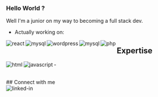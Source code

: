 ### Hello World ?
Well I'm a junior on my way to becoming a full stack dev.
- Actually working on:
<img align="left" alt="react" src="https://img.shields.io/badge/react%20-%2320232a.svg?&style=for-the-badge&logo=react&logoColor=%2361DAFB" />
<img align="left" alt="mysql" src="https://img.shields.io/badge/mysql-4479A1.svg?style=for-the-badge&logo=mysql&logoColor=white"/> <img align="left" alt="wordpress" src="https://img.shields.io/badge/WordPress-%23117AC9.svg?style=for-the-badge&logo=WordPress&logoColor=white"/> <img align="left" alt="mysql" src="https://img.shields.io/badge/mysql-4479A1.svg?style=for-the-badge&logo=mysql&logoColor=white"/> <img align="left" alt="php" src="https://img.shields.io/badge/php-%23777BB4.svg?style=for-the-badge&logo=php&logoColor=white"/>

## Expertise
-<img align="left" alt="html" src="https://img.shields.io/badge/html5-%23E34F26.svg?style=for-the-badge&logo=html5&logoColor=white"/>
<img align="left" alt="javascript" src="https://img.shields.io/badge/javascript-%23323330.svg?style=for-the-badge&logo=javascript&logoColor=%23F7DF1E"/>

<br>## Connect with me <br>
[<img align="left" alt="linked-in" src="https://img.shields.io/badge/linkedin-%230077B5.svg?&style=for-the-badge&logo=linkedin&logoColor=white" />](https://www.linkedin.com/in/jakub-szewczyk-js/)

